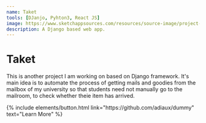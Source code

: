 ```yaml
---
name: Taket 
tools: [DJanjo, Pyhton3, React JS]
image: https://www.sketchappsources.com/resources/source-image/project-neon-groove-music-ui.png
description: A Django based web app.
---
```

# Taket 
This is another project I am working on based on Django framework. It's main idea is to automate the process of getting mails and goodies from the mailbox of my university so that students need not manually go to the mailroom, to check whether theie item has arrived.

<p class="text-center">
{% include elements/button.html link="https://github.com/adiaux/dummy" text="Learn More" %}
</p>